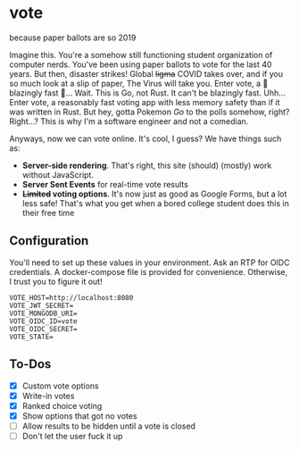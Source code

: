 # vote
because paper ballots are so 2019

Imagine this. You're a somehow still functioning student organization of computer nerds. You've been using paper ballots to vote for the last 40 years. But then, disaster strikes! Global ~~ligma~~ COVID takes over, and if you so much look at a slip of paper, The Virus will take you. Enter vote, a 🚀 blazingly fast 🚀... Wait. This is Go, not Rust. It can't be blazingly fast. Uhh... Enter vote, a reasonably fast voting app with less memory safety than if it was written in Rust. But hey, gotta Pokemon _Go_ to the polls somehow, right? Right...? This is why I'm a software engineer and not a comedian.

Anyways, now we can vote online. It's cool, I guess? We have things such as:
 - **Server-side rendering**. That's right, this site (should) (mostly) work without JavaScript.
 - **Server Sent Events** for real-time vote results
 - **~~Limited~~ voting options**. It's now just as good as Google Forms, but a lot less safe! That's what you get when a bored college student does this in their free time

## Configuration
You'll need to set up these values in your environment. Ask an RTP for OIDC credentials. A docker-compose file is provided for convenience. Otherwise, I trust you to figure it out!
```
VOTE_HOST=http://localhost:8080
VOTE_JWT_SECRET=
VOTE_MONGODB_URI=
VOTE_OIDC_ID=vote
VOTE_OIDC_SECRET=
VOTE_STATE=
```

## To-Dos
- [x] Custom vote options
- [x] Write-in votes
- [x] Ranked choice voting
- [x] Show options that got no votes
- [ ] Allow results to be hidden until a vote is closed
- [ ] Don't let the user fuck it up

